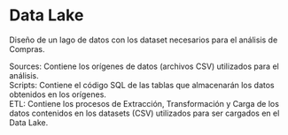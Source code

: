 # Data Lake  
Diseño de un lago de datos con los dataset necesarios para el análisis de Compras.  

Sources: Contiene los orígenes de datos (archivos CSV) utilizados para el análisis.  
Scripts: Contiene el código SQL de las tablas que almacenarán los datos obtenidos en los orígenes.  
ETL: Contiene los procesos de Extracción, Transformación y Carga de los datos contenidos en los datasets (CSV) utilizados para ser cargados en el Data Lake.  

